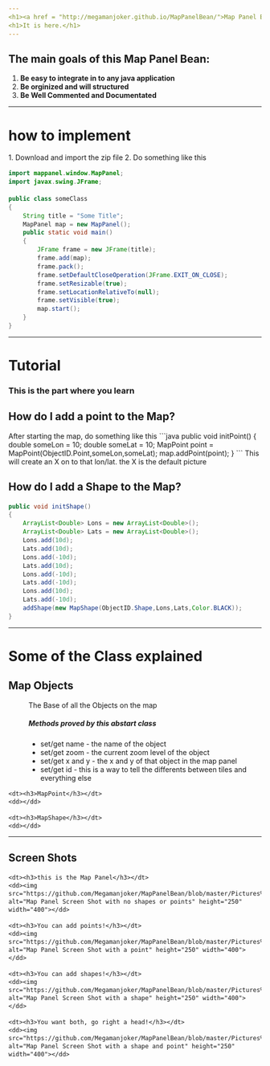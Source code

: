 ```yaml
---
<h1><a href = "http://megamanjoker.github.io/MapPanelBean/">Map Panel Bean<a></h1>
<h1>It is here.</h1>
---
```



<h2>The main goals of this Map Panel Bean:</h2>

1. <b> Be easy to integrate in to any java application </b>
2. <b> Be orginized and will structured </b>
3. <b> Be Well Commented and Documentated</b>

---
<h1>how to implement</h1>
1. Download and import the zip file
2. Do something like this

```java
import mappanel.window.MapPanel;
import javax.swing.JFrame;

public class someClass
{
    String title = "Some Title";
    MapPanel map = new MapPanel();
    public static void main()
    {
        JFrame frame = new JFrame(title);
        frame.add(map);
	    frame.pack();
	    frame.setDefaultCloseOperation(JFrame.EXIT_ON_CLOSE);
	    frame.setResizable(true);
    	frame.setLocationRelativeTo(null);
	    frame.setVisible(true);
	    map.start();
    }
}

```
---
<h1>Tutorial</h1>
<h3>This is the part where you learn</h3>

<h2>How do I add a point to the Map?</h2>
After starting the map, do something like this
```java
public void initPoint()
{
    double someLon = 10;
    double someLat = 10;
    MapPoint point = MapPoint(ObjectID.Point,someLon,someLat);
    map.addPoint(point);
}
```
This will create an X on to that lon/lat. the X is the default picture

<h2>How do I add a Shape to the Map?</h2>

```java
public void initShape()
{
    ArrayList<Double> Lons = new ArrayList<Double>();
    ArrayList<Double> Lats = new ArrayList<Double>();
    Lons.add(10d);
    Lats.add(10d);
    Lons.add(-10d);
    Lats.add(10d);
    Lons.add(-10d);
    Lats.add(-10d);
    Lons.add(10d);
    Lats.add(-10d);
    addShape(new MapShape(ObjectID.Shape,Lons,Lats,Color.BLACK));
}
```


---
<h1>Some of the Class explained</h1>
<dl>
    <dt><h2>Map Objects</h2></dt>
    <dd>The Base of all the Objects on the map</dd>
    <dd><h5>Methods proved by this abstart class</h5></dd>
    <dd>
        <ul>
            <li>set/get name - the name of the object</li>
            <li>set/get zoom - the current zoom level of the object</li>
            <li>set/get x and y - the x and y of that object in the map panel</li>
            <li>set/get id - this is a way to tell the differents between tiles and everything else</li>
            </ul>
    </dd>
    
    <dt><h3>MapPoint</h3></dt>
    <dd></dd>
    
    <dt><h3>MapShape</h3></dt>
    <dd></dd>

</dl>


---
<dl>
    <dt><h2>Screen Shots</h2></dt>  
    
    <dt><h3>this is the Map Panel</h3></dt>
    <dd><img src="https://github.com/Megamanjoker/MapPanelBean/blob/master/Pictures%20of%20the%20MapPanel/MapPanelScreenShot.png" alt="Map Panel Screen Shot with no shapes or points" height="250" width="400"></dd>
    
    <dt><h3>You can add points!</h3></dt>
    <dd><img src="https://github.com/Megamanjoker/MapPanelBean/blob/master/Pictures%20of%20the%20MapPanel/MapPanelScreenShotWithPoint.png" alt="Map Panel Screen Shot with a point" height="250" width="400"></dd>
    
    <dt><h3>You can add shapes!</h3></dt>
    <dd><img src="https://github.com/Megamanjoker/MapPanelBean/blob/master/Pictures%20of%20the%20MapPanel/MapPanelScreenShotWithAShape.png" alt="Map Panel Screen Shot with a shape" height="250" width="400"></dd>
    
    <dt><h3>You want both, go right a head!</h3></dt>
    <dd><img src="https://github.com/Megamanjoker/MapPanelBean/blob/master/Pictures%20of%20the%20MapPanel/MapPanelScreenShotWithPointAndShape.png" alt="Map Panel Screen Shot with a shape and point" height="250" width="400"></dd>

</dl>
